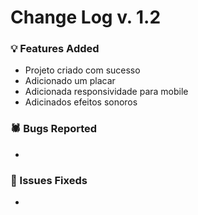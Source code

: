 # Change Log v. 1.2


### 💡 Features Added

- Projeto criado com sucesso
- Adicionado um placar
- Adicionada responsividade para mobile
- Adicinados efeitos sonoros
  

### 🕷️ Bugs Reported

- 


### 🔧 Issues Fixeds

-
